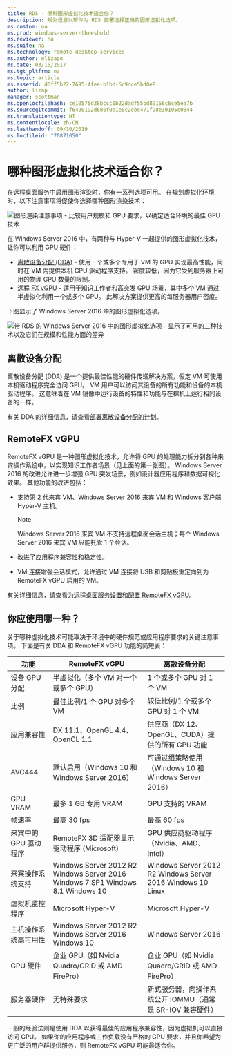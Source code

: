 ```yaml
---
title: RDS - 哪种图形虚拟化技术适合你？
description: 规划信息以帮你为 RDS 部署选择正确的图形虚拟化选项。
ms.custom: na
ms.prod: windows-server-threshold
ms.reviewer: na
ms.suite: na
ms.technology: remote-desktop-services
ms.author: elizapo
ms.date: 03/16/2017
ms.tgt_pltfrm: na
ms.topic: article
ms.assetid: d6ff5b22-7695-4fee-b1bd-6c9dce5bd0e8
author: lizap
manager: scottman
ms.openlocfilehash: ce10575d38bccc0b22dadf55bd89156c6ce5ea7b
ms.sourcegitcommit: f6490192d686f0a1e0c2ebe471f98e30105c0844
ms.translationtype: HT
ms.contentlocale: zh-CN
ms.lasthandoff: 09/10/2019
ms.locfileid: "70871050"
---
```

# <a name="which-graphics-virtualization-technology-is-right-for-you"></a>哪种图形虚拟化技术适合你？

在远程桌面服务中启用图形渲染时，你有一系列选项可用。 在规划虚拟化环境时，以下注意事项将促使你选择哪种图形渲染技术：

![图形渲染注意事项 - 比较用户规模和 GPU 要求，以确定适合环境的最佳 GPU 技术](media/rds-gpu.png)

在 Windows Server 2016 中，有两种与 Hyper-V 一起提供的图形虚拟化技术，让你可以利用 GPU 硬件：

- [离散设备分配 (DDA)](#discrete-device-assignment) - 使用一个或多个专用于 VM 的 GPU 实现最高性能，同时在 VM 内提供本机 GPU 驱动程序支持。 密度较低，因为它受到服务器上可用的物理 GPU 数量的限制。 
- [远程 FX vGPU](#remotefx-vgpu) - 适用于知识工作者和高突发 GPU 场景，其中多个 VM 通过半虚拟化利用一个或多个 GPU。 此解决方案提供更高的每服务器用户密度。

下图显示了 Windows Server 2016 中的图形虚拟化选项。

![带 RDS 的 Windows Server 2016 中的图形虚拟化选项 - 显示了可用的三种技术以及它们在规模和性能方面的差异](media/rds-graphics-virtualization.png)

## <a name="discrete-device-assignment"></a>离散设备分配
离散设备分配 (DDA) 是一个提供最佳性能的硬件传递解决方案，假定 VM 可使用本机驱动程序完全访问 GPU。 VM 用户可以访问其设备的所有功能和设备的本机驱动程序。 这意味着在 VM 镜像中运行设备的特性和功能与在裸机上运行相同设备的一样。

有关 DDA 的详细信息，请查看[部署离散设备分配的计划](../../virtualization/hyper-v/plan/plan-for-deploying-devices-using-discrete-device-assignment.md)。

## <a name="remotefx-vgpu"></a>RemoteFX vGPU 
RemoteFX vGPU 是一种图形虚拟化技术，允许将 GPU 的处理能力拆分到各种来宾操作系统中，以实现知识工作者场景（见上面的第一张图）。 Windows Server 2016 的改进允许进一步增强 GPU 突发场景，例如设计器应用程序和数据可视化效果。 其他功能的改进包括：

- 支持第 2 代来宾 VM、Windows Server 2016 来宾 VM 和 Windows 客户端 Hyper-V 主机。
  >[!NOTE] 
  > Windows Server 2016 来宾 VM 不支持远程桌面会话主机；每个 Windows Server 2016 来宾 VM 只能托管 1 个会话。

- 改进了应用程序兼容性和稳定性。
- VM 连接增强会话模式，允许通过 VM 连接将 USB 和剪贴板重定向到为 RemoteFX vGPU 启用的 VM。

有关详细信息，请查看[为远程桌面服务设置和配置 RemoteFX vGPU](rds-remotefx-vgpu.md)。

## <a name="which-should-you-use"></a>你应使用哪一种？

关于哪种虚拟化技术可能取决于环境中的硬件规范或应用程序要求的关键注意事项。 下面是有关 DDA 和 RemoteFX vGPU 功能的简短表：

| 功能               | RemoteFX vGPU                                                                       | 离散设备分配                                             |
|-----------------------|-------------------------------------------------------------------------------------|------------------------------------------------------------------------|
| 设备 GPU 分配 | 半虚拟化（多个 VM 对一个或多个 GPU）                                     | 1 个或多个 GPU 对 1 个 VM                                                  |
| 比例                 | 最佳比例/1 个 GPU 对多个 VM                                                      | 较低比例/1 个或多个 GPU 对 1 个 VM                                     |
| 应用兼容性     | DX 11.1、OpenGL 4.4、OpenCL 1.1                                                     | 供应商（DX 12、OpenGL、CUDA）提供的所有 GPU 功能          |
| AVC444                | 默认启用（Windows 10 和 Windows Server 2016）                             | 可通过组策略使用（Windows 10 和 Windows Server 2016）    |
| GPU VRAM              | 最多 1 GB 专用 VRAM                                                           | GPU 支持的 VRAM                                        |
| 帧速率            | 最高 30 fps                                                                         | 最高 60 fps                                                            |
| 来宾中的 GPU 驱动程序   | RemoteFX 3D 适配器显示驱动程序 (Microsoft)                                      | GPU 供应商驱动程序（Nvidia、AMD、Intel）                                 |
| 来宾操作系统支持      |  Windows Server 2012 R2  Windows Server 2016  Windows 7 SP1  Windows 8.1 Windows 10 |  Windows Server 2012 R2  Windows Server 2016  Windows 10 Linux         |
| 虚拟机监控程序            | Microsoft Hyper-V                                                                   | Microsoft Hyper-V                                                      |
| 主机操作系统高可用性  |  Windows Server 2012 R2  Windows Server 2016 Windows 10                             | Windows Server 2016                                                    |
| GPU 硬件          | 企业 GPU（如 Nvidia Quadro/GRID 或 AMD FirePro）                         | 企业 GPU（如 Nvidia Quadro/GRID 或 AMD FirePro）            |
| 服务器硬件       | 无特殊要求                                                             | 新式服务器，向操作系统公开 IOMMU（通常是 SR-IOV 兼容硬件） |

一般的经验法则是使用 DDA 以获得最佳的应用程序兼容性，因为虚拟机可以直接访问 GPU。 如果你的应用程序或工作负载没有严格的 GPU 要求，并且你希望为更广泛的用户群提供服务，则 RemoteFX vGPU 可能最适合你。